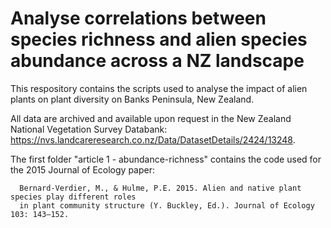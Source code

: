 # Analyse correlations between species richness and alien species abundance across a NZ landscape

This respository contains the scripts used to analyse the impact of alien plants on plant diversity 
on Banks Peninsula, New Zealand.

All data are archived and available upon request in the New Zealand National Vegetation Survey Databank: https://nvs.landcareresearch.co.nz/Data/DatasetDetails/2424/13248. 

The first folder "article 1 - abundance-richness" contains the code used for the 2015 Journal of Ecology paper:

      Bernard-Verdier, M., & Hulme, P.E. 2015. Alien and native plant species play different roles 
      in plant community structure (Y. Buckley, Ed.). Journal of Ecology 103: 143–152.
      
  
